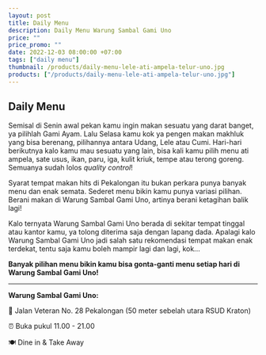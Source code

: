 ```yaml
---
layout: post
title: Daily Menu
description: Daily Menu Warung Sambal Gami Uno
price: ""
price_promo: ""
date: 2022-12-03 08:00:00 +07:00
tags: ["daily menu"]
thumbnail: /products/daily-menu-lele-ati-ampela-telur-uno.jpg
products: ["/products/daily-menu-lele-ati-ampela-telur-uno.jpg"]
---
```


## Daily Menu ##

Semisal di Senin awal pekan kamu ingin makan sesuatu yang darat banget, ya pilihlah Gami Ayam. Lalu Selasa kamu kok ya pengen makan makhluk yang bisa berenang, pilihannya antara Udang, Lele atau Cumi. Hari-hari berikutnya kalo kamu mau sesuatu yang lain, bisa kali kamu pilih menu ati ampela, sate usus, ikan, paru, iga, kulit kriuk, tempe atau terong goreng. Semuanya sudah lolos _quality control_!

Syarat tempat makan hits di Pekalongan itu bukan perkara punya banyak menu dan enak semata. Sederet menu bikin kamu punya variasi pilihan. Berani makan di Warung Sambal Gami Uno, artinya berani ketagihan balik lagi!

Kalo ternyata Warung Sambal Gami Uno berada di sekitar tempat tinggal atau kantor kamu, ya tolong diterima saja dengan lapang dada. Apalagi kalo Warung Sambal Gami Uno jadi salah satu rekomendasi tempat makan enak terdekat, tentu saja kamu boleh mampir lagi dan lagi, kok...

**Banyak pilihan menu bikin kamu bisa gonta-ganti menu setiap hari di Warung Sambal Gami Uno!**

***

**Warung Sambal Gami Uno:**

📍 Jalan Veteran No. 28 Pekalongan (50 meter sebelah utara RSUD Kraton)

⏰ Buka pukul 11.00 - 21.00

🍽 Dine in & Take Away

